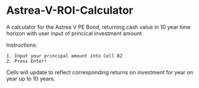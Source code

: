 # Astrea-V-ROI-Calculator
A calculator for the Astrea V PE Bond, returning cash value in 10 year time horizon with user input of princical investment amount

Instructions:

    1. Input your principal amount into Cell B2
    2. Press Enter!
    
Cells will update to reflect corresponding returns on investment for year on year up to 10 years.
